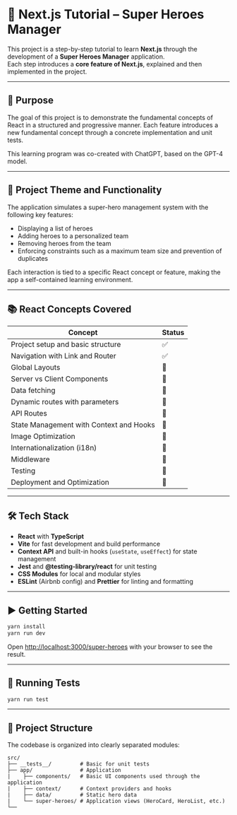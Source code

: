 # 🦸 Next.js Tutorial – Super Heroes Manager

This project is a step-by-step tutorial to learn **Next.js** through the development of a **Super Heroes Manager** application.  
Each step introduces a **core feature of Next.js**, explained and then implemented in the project.

---

## 🎯 Purpose

The goal of this project is to demonstrate the fundamental concepts of React in a structured and progressive manner. Each feature introduces a new fundamental concept through a concrete implementation and unit tests.

This learning program was co-created with ChatGPT, based on the GPT-4 model.

---

## 🦸 Project Theme and Functionality

The application simulates a super-hero management system with the following key features:

- Displaying a list of heroes
- Adding heroes to a personalized team
- Removing heroes from the team
- Enforcing constraints such as a maximum team size and prevention of duplicates

Each interaction is tied to a specific React concept or feature, making the app a self-contained learning environment.

---

## 📚 React Concepts Covered

| Concept | Status |
|---------|--------|
| Project setup and basic structure| ✅ |
| Navigation with Link and Router | ✅ |
| Global Layouts | 🚧 |
| Server vs Client Components | 🚧 |
| Data fetching | 🚧 |
| Dynamic routes with parameters | 🚧 |
| API Routes | 🚧 |
| State Management with Context and Hooks | 🚧 |
| Image Optimization | 🚧 |
| Internationalization (i18n) | 🚧 |
| Middleware | 🚧 |
| Testing | 🚧 |
| Deployment and Optimization | 🚧 |

---

## 🛠️ Tech Stack

- **React** with **TypeScript**
- **Vite** for fast development and build performance
- **Context API** and built-in hooks (`useState`, `useEffect`) for state management
- **Jest** and **@testing-library/react** for unit testing
- **CSS Modules** for local and modular styles
- **ESLint** (Airbnb config) and **Prettier** for linting and formatting

---


## ▶️ Getting Started

```bash
yarn install
yarn run dev
```
Open [http://localhost:3000/super-heroes](http://localhost:3000/super-heroes) with your browser to see the result.

---

## 🧪 Running Tests

```bash
yarn run test
```

---

## 📁 Project Structure

The codebase is organized into clearly separated modules:

```
src/
├── __tests__/         # Basic for unit tests
├── app/               # Application
|    ├── components/   # Basic UI components used through the application
|    ├── context/      # Context providers and hooks
|    ├── data/         # Static hero data
|    └── super-heroes/ # Application views (HeroCard, HeroList, etc.)
└── 
```

